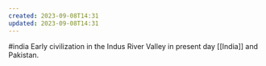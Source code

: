 ```yaml
---
created: 2023-09-08T14:31
updated: 2023-09-08T14:31
---
```

#india 
Early civilization in the Indus River Valley in present day [[India]] and Pakistan.